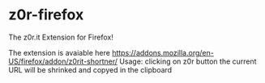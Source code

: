 # z0r-firefox
The z0r.it Extension for Firefox!

The extension is avaiable here https://addons.mozilla.org/en-US/firefox/addon/z0rit-shortner/
Usage: clicking on z0r button the current URL will be shrinked and copyed in the clipboard
